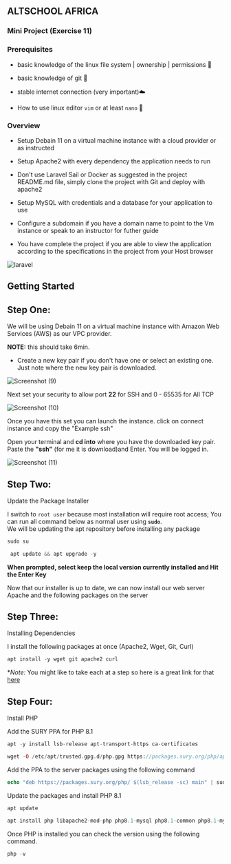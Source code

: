 ## **ALTSCHOOL AFRICA**

### **Mini Project (Exercise 11)**

### Prerequisites
- basic knowledge of the linux file system | ownership | permissions 🐧

- basic knowledge of git 🚦

- stable internet connection (very important)☁️

-  How to use linux editor `vim` or at least `nano` 📝

### Overview

- Setup Debain 11 on a virtual machine instance with a cloud provider or as instructed

- Setup Apache2 with every dependency the application needs to run

- Don't use Laravel Sail or Docker as suggested in the project README.md file, simply clone the project with Git and deploy with apache2

- Setup MySQL with credentials and a database for your application to use

- Configure a subdomain if you have a domain name to point to the Vm instance or speak to an instructor for futher guide

- You have complete the project if you are able to view the application according to the specifications in the project from your Host browser

![laravel](https://user-images.githubusercontent.com/69207791/198589053-388f85f0-9ab4-4201-b561-7923f97d2f09.png)

## **Getting Started**

## **Step One:**

We will be using Debain 11 on a virtual machine instance with Amazon Web Services (AWS) as our VPC provider.

**NOTE:**   this should take 6min. 

- Create a new key pair if you don't have one or select an existing one. Just note where the new key pair 
is downloaded.

![Screenshot (9)](https://user-images.githubusercontent.com/69207791/198605842-1b047bfd-087e-4f8e-9aa7-2a59c98f4791.png)

Next set your security to allow port **22** for SSH and 0 - 65535 for All TCP

![Screenshot (10)](https://user-images.githubusercontent.com/69207791/198609826-abbb3ddf-9109-41db-ab9c-909d6afcc717.png)

Once you have this set you can launch the instance. click on connect instance and copy the "Example ssh"

Open your terminal and **cd into** where you have the downloaded key pair. Paste the **"ssh"** (for me it is download)and Enter. You will be logged in.

![Screenshot (11)](https://user-images.githubusercontent.com/69207791/198623362-b2d38f3a-5f78-44d3-a813-f96dc563fbc5.png)

## **Step Two:** 

Update the Package Installer

I switch to `root user` because most installation will require root access; You can run all command below as normal user using **``sudo``**.
<br> We will be updating the apt repository before installing any package

```php
sudo su
```

```php
 apt update && apt upgrade -y
```

**When prompted, select keep the local version currently installed and Hit the Enter Key**

Now that our installer is up to date, we can now install our web server Apache and the following packages on the server

## **Step Three:**

Installing Dependencies

I install the following packages at once (Apache2, Wget, Git, Curl)

```php
apt install -y wget git apache2 curl
```
**Note:* You might like to take each at a step so here is a great link for that<br>
<a href="https://github.com/michaelagbiaowei/altschool-cloud-exercises/tree/main/Semester-Project">here</a>

## **Step Four:**

 Install PHP

 Add the SURY PPA for PHP 8.1

```php
apt -y install lsb-release apt-transport-https ca-certificates
```
```php
wget -O /etc/apt/trusted.gpg.d/php.gpg https://packages.sury.org/php/apt.gpg
```

Add the PPA to the server packages using the following command

```php
echo "deb https://packages.sury.org/php/ $(lsb_release -sc) main" | sudo tee /etc/apt/sources.list.d/php.list
```

Update the packages and install PHP 8.1

```php
apt update
```
```php
apt install php libapache2-mod-php php8.1-mysql php8.1-common php8.1-mysql php8.1-xml php8.1-xmlrpc php8.1-curl php8.1-gd php8.1-imagick php8.1-cli php8.1-dev php8.1-imap php8.1-mbstring php8.1-opcache php8.1-soap php8.1-zip php8.1-intl -y
```

Once PHP is installed you can check the version using the following command.

```php
php -v
```







